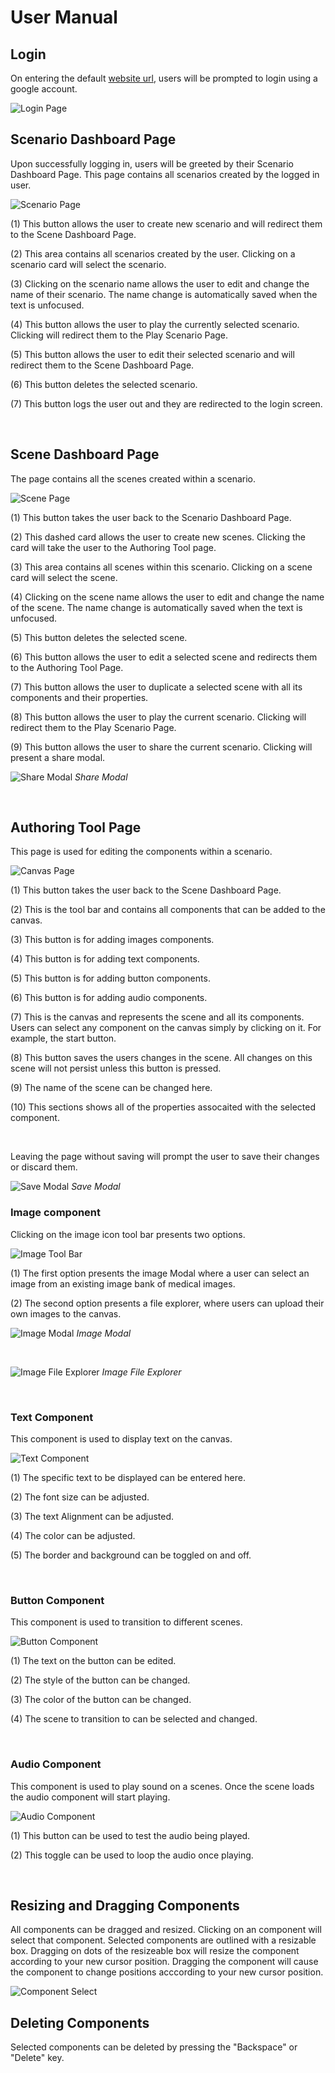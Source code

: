 # User Manual

## Login

On entering the default [website url](https://vps-uoa.netlify.app), users will be prompted to login using a google account.

![Login Page](images/loginPage.png)
<br>

## Scenario Dashboard Page

Upon successfully logging in, users will be greeted by their Scenario Dashboard Page. This page contains all scenarios created by the logged in user.

![Scenario Page](images/scenarioPage.png)

(1) This button allows the user to create new scenario and will redirect them to the Scene Dashboard Page.

(2) This area contains all scenarios created by the user. Clicking on a scenario card will select the scenario.

(3) Clicking on the scenario name allows the user to edit and change the name of their scenario. The name change is automatically saved when the text is unfocused.

(4) This button allows the user to play the currently selected scenario. Clicking will redirect them to the Play Scenario Page.

(5) This button allows the user to edit their selected scenario and will redirect them to the Scene Dashboard Page.

(6) This button deletes the selected scenario.

(7) This button logs the user out and they are redirected to the login screen.

<br>

## Scene Dashboard Page

The page contains all the scenes created within a scenario.

![Scene Page](images/scenePage.png)

(1) This button takes the user back to the Scenario Dashboard Page.

(2) This dashed card allows the user to create new scenes. Clicking the card will take the user to the Authoring Tool page.

(3) This area contains all scenes within this scenario. Clicking on a scene card will select the scene.

(4) Clicking on the scene name allows the user to edit and change the name of the scene. The name change is automatically saved when the text is unfocused.

(5) This button deletes the selected scene.

(6) This button allows the user to edit a selected scene and redirects them to the Authoring Tool Page.

(7) This button allows the user to duplicate a selected scene with all its components and their properties.

(8) This button allows the user to play the current scenario. Clicking will redirect them to the Play Scenario Page.

(9) This button allows the user to share the current scenario. Clicking will present a share modal.

![Share Modal](images/shareModal.png)
_Share Modal_

<br>

## Authoring Tool Page

This page is used for editing the components within a scenario.

![Canvas Page](images/canvasPage.png)

(1) This button takes the user back to the Scene Dashboard Page.

(2) This is the tool bar and contains all components that can be added to the canvas.

(3) This button is for adding images components.

(4) This button is for adding text components.

(5) This button is for adding button components.

(6) This button is for adding audio components.

(7) This is the canvas and represents the scene and all its components. Users can select any component on the canvas simply by clicking on it. For example, the start button.

(8) This button saves the users changes in the scene. All changes on this scene will not persist unless this button is pressed.

(9) The name of the scene can be changed here.

(10) This sections shows all of the properties assocaited with the selected component.

<br>

Leaving the page without saving will prompt the user to save their changes or discard them.

![Save Modal](images/saveModal.png)
_Save Modal_
<br>

### Image component

Clicking on the image icon tool bar presents two options.

![Image Tool Bar](images/imageToolBar.png)

(1) The first option presents the image Modal where a user can select an image from an existing image bank of medical images.

(2) The second option presents a file explorer, where users can upload their own images to the canvas.

![Image Modal](images/imageModal.png)
_Image Modal_

<br>

![Image File Explorer](images/imageFileExplorer.png)
_Image File Explorer_

<br>

### Text Component

This component is used to display text on the canvas.

![Text Component](images/textComponent.png)

(1) The specific text to be displayed can be entered here.

(2) The font size can be adjusted.

(3) The text Alignment can be adjusted.

(4) The color can be adjusted.

(5) The border and background can be toggled on and off.

<br>

### Button Component

This component is used to transition to different scenes.

![Button Component](images/buttonComponent.png)

(1) The text on the button can be edited.

(2) The style of the button can be changed.

(3) The color of the button can be changed.

(4) The scene to transition to can be selected and changed.

<br>

### Audio Component

This component is used to play sound on a scenes. Once the scene loads the audio component will start playing.

![Audio Component](images/audioComponent.png)

(1) This button can be used to test the audio being played.

(2) This toggle can be used to loop the audio once playing.

<br>

## Resizing and Dragging Components

All components can be dragged and resized. Clicking on an component will select that component. Selected components are outlined with a resizable box. Dragging on dots of the resizeable box will resize the component according to your new cursor position. Dragging the component will cause the component to change positions acccording to your new cursor position.

![Component Select](images/componentSelect.png)

## Deleting Components

Selected components can be deleted by pressing the "Backspace" or "Delete" key.
